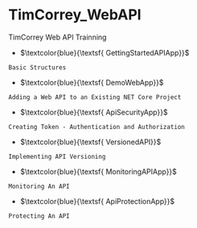 # TimCorrey_WebAPI
TimCorrey Web API Trainning 

- $\textcolor{blue}{\textsf{ GettingStartedAPIApp}}$
```
Basic Structures
```
- $\textcolor{blue}{\textsf{ DemoWebApp}}$
```
Adding a Web API to an Existing NET Core Project
```
- $\textcolor{blue}{\textsf{ ApiSecurityApp}}$
```
Creating Token - Authentication and Authorization
```
- $\textcolor{blue}{\textsf{ VersionedAPI}}$
```
Implementing API Versioning
```

- $\textcolor{blue}{\textsf{ MonitoringAPIApp}}$
```
Monitoring An API
```
- $\textcolor{blue}{\textsf{ ApiProtectionApp}}$
```
Protecting An API
```
